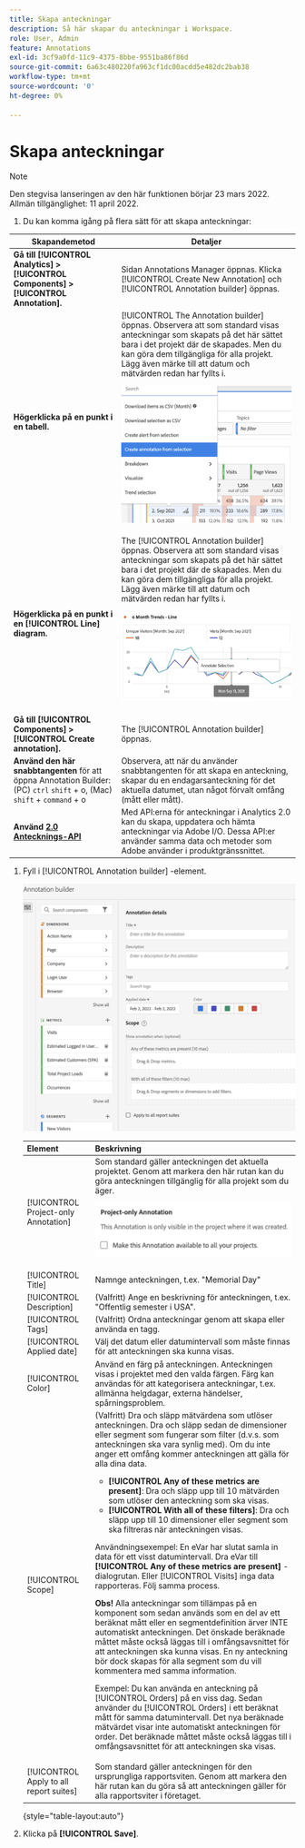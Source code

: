 ```yaml
---
title: Skapa anteckningar
description: Så här skapar du anteckningar i Workspace.
role: User, Admin
feature: Annotations
exl-id: 3cf9a0fd-11c9-4375-8bbe-9551ba86f86d
source-git-commit: 6a63c480220fa963cf1dc00acdd5e482dc2bab38
workflow-type: tm+mt
source-wordcount: '0'
ht-degree: 0%

---
```


# Skapa anteckningar

>[!NOTE]
>
>Den stegvisa lanseringen av den här funktionen börjar 23 mars 2022. Allmän tillgänglighet: 11 april 2022.

1. Du kan komma igång på flera sätt för att skapa anteckningar:

| Skapandemetod | Detaljer |
| --- | --- |
| **Gå till [!UICONTROL Analytics] > [!UICONTROL Components] > [!UICONTROL Annotation].** | Sidan Annotations Manager öppnas. Klicka [!UICONTROL Create New Annotation] och [!UICONTROL Annotation builder] öppnas. |
| **Högerklicka på en punkt i en tabell.** | [!UICONTROL The Annotation builder] öppnas. Observera att som standard visas anteckningar som skapats på det här sättet bara i det projekt där de skapades. Men du kan göra dem tillgängliga för alla projekt. Lägg även märke till att datum och mätvärden redan har fyllts i.<p>![](assets/annotate-table.png) |
| **Högerklicka på en punkt i en [!UICONTROL Line] diagram.** | The [!UICONTROL Annotation builder] öppnas. Observera att som standard visas anteckningar som skapats på det här sättet bara i det projekt där de skapades. Men du kan göra dem tillgängliga för alla projekt. Lägg även märke till att datum och mätvärden redan har fyllts i.<p>![](assets/annotate-line.png) |
| **Gå till [!UICONTROL Components] > [!UICONTROL Create annotation].** | The [!UICONTROL Annotation builder] öppnas. |
| **Använd den här snabbtangenten** för att öppna Annotation Builder: (PC) `ctrl` `shift` + o, (Mac) `shift` + `command` + o | Observera, att när du använder snabbtangenten för att skapa en anteckning, skapar du en endagarsanteckning för det aktuella datumet, utan något förvalt omfång (mått eller mått). |
| **Använd [2.0 Antecknings-API](https://developer.adobe.com/analytics-apis/docs/2.0/guides/endpoints/annotations/)** | Med API:erna för anteckningar i Analytics 2.0 kan du skapa, uppdatera och hämta anteckningar via Adobe I/O. Dessa API:er använder samma data och metoder som Adobe använder i produktgränssnittet. |

1. Fyll i [!UICONTROL Annotation builder] -element.

   ![](assets/ann-builder.png)

   | Element | Beskrivning |
   | --- | --- |
   | [!UICONTROL Project-only Annotation] | Som standard gäller anteckningen det aktuella projektet. Genom att markera den här rutan kan du göra anteckningen tillgänglig för alla projekt som du äger.<p> ![](assets/project-only.png) |
   | [!UICONTROL Title] | Namnge anteckningen, t.ex. &quot;Memorial Day&quot; |
   | [!UICONTROL Description] | (Valfritt) Ange en beskrivning för anteckningen, t.ex. &quot;Offentlig semester i USA&quot;. |
   | [!UICONTROL Tags] | (Valfritt) Ordna anteckningar genom att skapa eller använda en tagg. |
   | [!UICONTROL Applied date] | Välj det datum eller datumintervall som måste finnas för att anteckningen ska kunna visas. |
   | [!UICONTROL Color] | Använd en färg på anteckningen. Anteckningen visas i projektet med den valda färgen. Färg kan användas för att kategorisera anteckningar, t.ex. allmänna helgdagar, externa händelser, spårningsproblem. |
   | [!UICONTROL Scope] | (Valfritt) Dra och släpp mätvärdena som utlöser anteckningen. Dra och släpp sedan de dimensioner eller segment som fungerar som filter (d.v.s. som anteckningen ska vara synlig med). Om du inte anger ett omfång kommer anteckningen att gälla för alla dina data.<ul><li>**[!UICONTROL Any of these metrics are present]**: Dra och släpp upp till 10 mätvärden som utlöser den anteckning som ska visas.</li><li>**[!UICONTROL With all of these filters]**: Dra och släpp upp till 10 dimensioner eller segment som ska filtreras när anteckningen visas.</li></ul><p>Användningsexempel: En eVar har slutat samla in data för ett visst datumintervall. Dra eVar till **[!UICONTROL Any of these metrics are present]** -dialogrutan. Eller [!UICONTROL Visits] inga data rapporteras. Följ samma process.<p>**Obs!** Alla anteckningar som tillämpas på en komponent som sedan används som en del av ett beräknat mått eller en segmentdefinition ärver INTE automatiskt anteckningen. Det önskade beräknade måttet måste också läggas till i omfångsavsnittet för att anteckningen ska kunna visas. En ny anteckning bör dock skapas för alla segment som du vill kommentera med samma information.<p>Exempel: Du kan använda en anteckning på [!UICONTROL Orders] på en viss dag. Sedan använder du [!UICONTROL Orders] i ett beräknat mått för samma datumintervall. Det nya beräknade mätvärdet visar inte automatiskt anteckningen för order. Det beräknade måttet måste också läggas till i omfångsavsnittet för att anteckningen ska visas. |
   | [!UICONTROL Apply to all report suites] | Som standard gäller anteckningen för den ursprungliga rapportsviten. Genom att markera den här rutan kan du göra så att anteckningen gäller för alla rapportsviter i företaget. |

   {style=&quot;table-layout:auto&quot;}

1. Klicka på **[!UICONTROL Save]**.
